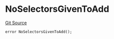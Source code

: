 # NoSelectorsGivenToAdd
[Git Source](https://github.com/thrackle-io/tron/blob/924e2b2b2b0ddb0088202a57363e91b424c36686/src/client/token/handler/diamond/HandlerDiamondLib.sol)


```solidity
error NoSelectorsGivenToAdd();
```


